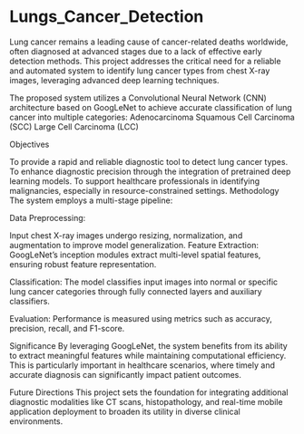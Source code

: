 # Lungs_Cancer_Detection

Lung cancer remains a leading cause of cancer-related deaths worldwide, often diagnosed at advanced stages due to a lack of effective early detection methods. This project addresses the critical need for a reliable and automated system to identify lung cancer types from chest X-ray images, leveraging advanced deep learning techniques.

The proposed system utilizes a Convolutional Neural Network (CNN) architecture based on GoogLeNet to achieve accurate classification of lung cancer into multiple categories:
Adenocarcinoma
Squamous Cell Carcinoma (SCC)
Large Cell Carcinoma (LCC)

Objectives

To provide a rapid and reliable diagnostic tool to detect lung cancer types.
To enhance diagnostic precision through the integration of pretrained deep learning models.
To support healthcare professionals in identifying malignancies, especially in resource-constrained settings.
Methodology
The system employs a multi-stage pipeline:

Data Preprocessing:

Input chest X-ray images undergo resizing, normalization, and augmentation to improve model generalization.
Feature Extraction: GoogLeNet’s inception modules extract multi-level spatial features, ensuring robust feature representation.

Classification: The model classifies input images into normal or specific lung cancer categories through fully connected layers and auxiliary classifiers.

Evaluation: Performance is measured using metrics such as accuracy, precision, recall, and F1-score.

Significance
By leveraging GoogLeNet, the system benefits from its ability to extract meaningful features while maintaining computational efficiency. This is particularly important in healthcare scenarios, where timely and accurate diagnosis can significantly impact patient outcomes.

Future Directions
This project sets the foundation for integrating additional diagnostic modalities like CT scans, histopathology, and real-time mobile application deployment to broaden its utility in diverse clinical environments.

